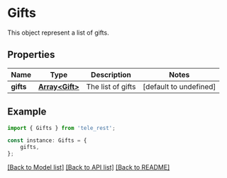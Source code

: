 # Gifts

This object represent a list of gifts.

## Properties

Name | Type | Description | Notes
------------ | ------------- | ------------- | -------------
**gifts** | [**Array&lt;Gift&gt;**](Gift.md) | The list of gifts | [default to undefined]

## Example

```typescript
import { Gifts } from 'tele_rest';

const instance: Gifts = {
    gifts,
};
```

[[Back to Model list]](../README.md#documentation-for-models) [[Back to API list]](../README.md#documentation-for-api-endpoints) [[Back to README]](../README.md)
